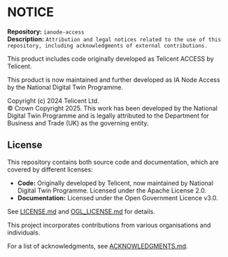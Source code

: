 # NOTICE

**Repository:** `ianode-access`  
**Description:** `Attribution and legal notices related to the use of this repository, including acknowledgments of external contributions.`  
<!-- SPDX-License-Identifier: OGL-UK-3.0 -->

This product includes code originally developed as Telicent ACCESS
by Telicent.

This product is now maintained and further developed as IA Node Access
by the National Digital Twin Programme.

Copyright (c) 2024 Telicent Ltd.   
© Crown Copyright 2025. This work has been developed by the National Digital Twin Programme and is legally attributed to the Department for Business and Trade (UK) as the governing entity.

## License
This repository contains both source code and documentation, which are covered by different licenses:
- **Code:** Originally developed by Telicent, now maintained by National Digital Twin Programme. Licensed under the Apache License 2.0.
- **Documentation:** Licensed under the Open Government Licence v3.0.

See [LICENSE.md](LICENSE.md) and [OGL_LICENSE.md](OGL_LICENSE.md) for details.

This project incorporates contributions from various organisations and individuals.

For a list of acknowledgments, see [ACKNOWLEDGMENTS.md](ACKNOWLEDGEMENTS.md).  
